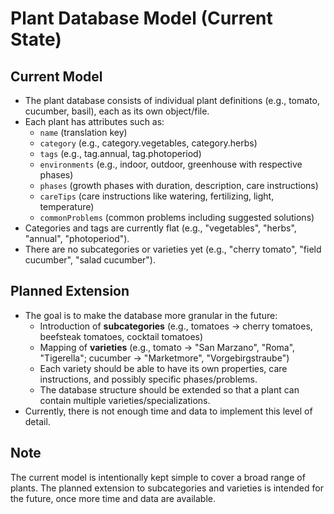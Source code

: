 # Plant Database Model (Current State)

## Current Model

- The plant database consists of individual plant definitions (e.g., tomato, cucumber, basil), each as its own object/file.
- Each plant has attributes such as:
  - `name` (translation key)
  - `category` (e.g., category.vegetables, category.herbs)
  - `tags` (e.g., tag.annual, tag.photoperiod)
  - `environments` (e.g., indoor, outdoor, greenhouse with respective phases)
  - `phases` (growth phases with duration, description, care instructions)
  - `careTips` (care instructions like watering, fertilizing, light, temperature)
  - `commonProblems` (common problems including suggested solutions)
- Categories and tags are currently flat (e.g., "vegetables", "herbs", "annual", "photoperiod").
- There are no subcategories or varieties yet (e.g., "cherry tomato", "field cucumber", "salad cucumber").

## Planned Extension

- The goal is to make the database more granular in the future:
  - Introduction of **subcategories** (e.g., tomatoes → cherry tomatoes, beefsteak tomatoes, cocktail tomatoes)
  - Mapping of **varieties** (e.g., tomato → "San Marzano", "Roma", "Tigerella"; cucumber → "Marketmore", "Vorgebirgstraube")
  - Each variety should be able to have its own properties, care instructions, and possibly specific phases/problems.
  - The database structure should be extended so that a plant can contain multiple varieties/specializations.
- Currently, there is not enough time and data to implement this level of detail.

## Note

The current model is intentionally kept simple to cover a broad range of plants. The planned extension to subcategories and varieties is intended for the future, once more time and data are available.
